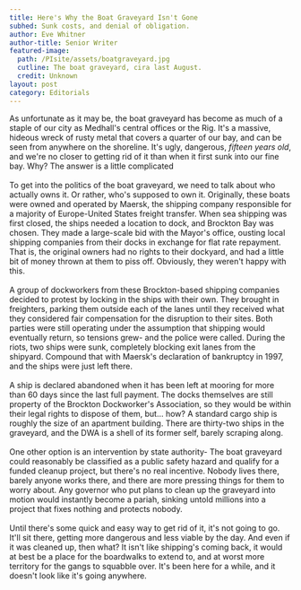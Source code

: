 ```yaml
---
title: Here's Why the Boat Graveyard Isn't Gone
subhed: Sunk costs, and denial of obligation.
author: Eve Whitner
author-title: Senior Writer
featured-image: 
  path: /PIsite/assets/boatgraveyard.jpg
  cutline: The boat graveyard, cira last August.
  credit: Unknown
layout: post
category: Editorials
---
```


<p class="article"> As unfortunate as it may be, the boat graveyard has become as much of a staple of our city as Medhall's central offices or the Rig. It's a massive, hideous wreck of rusty metal that covers a quarter of our bay, and can be seen from anywhere on the shoreline. It's ugly, dangerous, <i>fifteen years old</i>, and we're no closer to getting rid of it than when it first sunk into our fine bay. Why? The answer is a little complicated
<br/><br/>
To get into the politics of the boat graveyard, we need to talk about who actually owns it. Or rather, who's supposed to own it. Originally, these boats were owned and operated by Maersk, the shipping company responsible for a majority of Europe-United States freight transfer. When sea shipping was first closed, the ships needed a location to dock, and Brockton Bay was chosen. They made a large-scale bid with the Mayor's office, ousting local shipping companies from their docks in exchange for flat rate repayment. That is, the original owners had no rights to their dockyard, and had a little bit of money thrown at them to piss off. Obviously, they weren't happy with this.
<br/><br/>
A group of dockworkers from these Brockton-based shipping companies decided to protest by locking in the ships with their own. They brought in freighters, parking them outside each of the lanes until they received what they considered fair compensation for the disruption to their sites. Both parties were still operating under the assumption that shipping would eventually return, so tensions grew- and the police were called. During the riots, two ships were sunk, completely blocking exit lanes from the shipyard. Compound that with Maersk's declaration of bankruptcy in 1997, and the ships were just left there.
<br/><br/>
A ship is declared abandoned when it has been left at mooring for more than 60 days since the last full payment. The docks themselves are still property of the Brockton Dockworker's Association, so they would be within their legal rights to dispose of them, but... how? A standard cargo ship is roughly the size of an apartment building. There are thirty-two ships in the graveyard, and the DWA is a shell of its former self, barely scraping along.
<br/><br/>
One other option is an intervention by state authority- The boat graveyard could reasonably be classified as a public safety hazard and qualify for a funded cleanup project, but there's no real incentive. Nobody lives there, barely anyone works there, and there are more pressing things for them to worry about. Any governor who put plans to clean up the graveyard into motion would instantly become a pariah, sinking untold millions into a project that fixes nothing and protects nobody.
<br/><br/>
Until there's some quick and easy way to get rid of it, it's not going to go. It'll sit there, getting more dangerous and less viable by the day. And even if it was cleaned up, then what? It isn't like shipping's coming back, it would at best be a place for the boardwalks to extend to, and at worst more territory for the gangs to squabble over. It's been here for a while, and it doesn't look like it's going anywhere.
</p>
